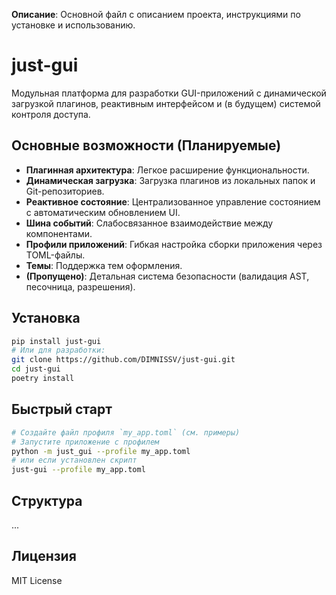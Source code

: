 **Описание**: Основной файл с описанием проекта, инструкциями по установке и использованию.

# just-gui

Модульная платформа для разработки GUI-приложений с динамической загрузкой плагинов, реактивным интерфейсом и (в будущем) системой контроля доступа.

## Основные возможности (Планируемые)

*   **Плагинная архитектура**: Легкое расширение функциональности.
*   **Динамическая загрузка**: Загрузка плагинов из локальных папок и Git-репозиториев.
*   **Реактивное состояние**: Централизованное управление состоянием с автоматическим обновлением UI.
*   **Шина событий**: Слабосвязанное взаимодействие между компонентами.
*   **Профили приложений**: Гибкая настройка сборки приложения через TOML-файлы.
*   **Темы**: Поддержка тем оформления.
*   **(Пропущено)**: Детальная система безопасности (валидация AST, песочница, разрешения).

## Установка

```bash
pip install just-gui
# Или для разработки:
git clone https://github.com/DIMNISSV/just-gui.git
cd just-gui
poetry install
```

## Быстрый старт

```bash
# Создайте файл профиля `my_app.toml` (см. примеры)
# Запустите приложение с профилем
python -m just_gui --profile my_app.toml
# или если установлен скрипт
just-gui --profile my_app.toml
```

## Структура

...

## Лицензия

MIT License